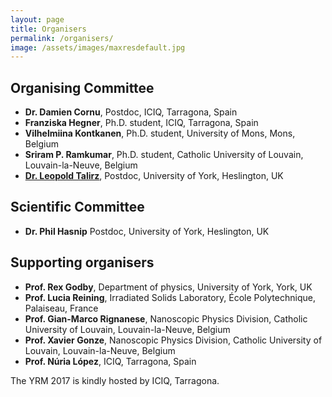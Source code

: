 ```yaml
---
layout: page
title: Organisers
permalink: /organisers/
image: /assets/images/maxresdefault.jpg
---
```

## Organising Committee
<b></b>

* **Dr. Damien Cornu**, Postdoc, ICIQ, Tarragona, Spain
* **Franziska Hegner**, Ph.D. student, ICIQ, Tarragona, Spain
* **Vilhelmiina Kontkanen**, Ph.D. student, University of Mons, Mons, Belgium
* **Sriram P. Ramkumar**, Ph.D. student, Catholic University of Louvain, Louvain-la-Neuve, Belgium
* **[Dr. Leopold Talirz](mailto:leopold.talirz@york.ac.uk)**, Postdoc, University of York, Heslington, UK

## Scientific Committee
<b></b>

* **Dr. Phil Hasnip** Postdoc, University of York, Heslington, UK

<!--
## Keynote speakers
* **Dr. Michiel van Setten**,   Postdoc, Catholic University of Louvain, Louvain-la-Neuve, Belgium
* **Dr. Samuel Poncé**, Postdoc, University of Oxford, United Kingdom
* **Dr. Hugo Strand**, Postdoc, University of Fribourg, Switzerland
* **Dr. Jose A. Flores Livas**, Postdoc, University of Basel, Switzerland
* **Dr. Davide Sangalli**, Researcher, ISM Rome, Italy
//-->

## Supporting organisers
<b></b>

* **Prof. Rex Godby**, Department of physics, University of York, York, UK
* **Prof. Lucia Reining**, Irradiated Solids Laboratory, École Polytechnique, Palaiseau, France
* **Prof. Gian-Marco Rignanese**, Nanoscopic Physics Division, Catholic University of Louvain, Louvain-la-Neuve, Belgium
* **Prof. Xavier Gonze**, Nanoscopic Physics Division, Catholic University of Louvain, Louvain-la-Neuve, Belgium
* **Prof. Núria López**, ICIQ, Tarragona, Spain

The YRM 2017 is kindly hosted by ICIQ, Tarragona.
